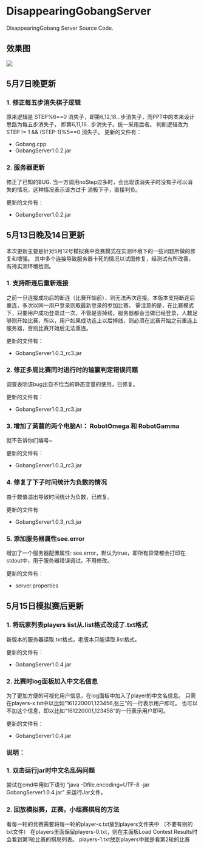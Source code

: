 # DisappearingGobangServer

DisappearingGobang Server Source Code.

## 效果图

![](http://image-whatbegblog.oss-cn-shanghai.aliyuncs.com/images/GobangServer.jpg)

## 5月7日晚更新

### 1. 修正每五步消失棋子逻辑

原来逻辑是 STEP%6==0 消失子，即第6,12,18...步消失子，而PPT中的本来设计思路为每五步消失子，
即第6,11,16...步消失子。统一采用后者。
判断逻辑改为 STEP != 1 && (STEP-1)%5==0 消失子。
更新的文件有：

* Gobang.cpp
* GobangServer1.0.2.jar

### 2. 服务器更新

修正了已知的BUG. 当一方调用noStep过多时，会出现该消失子时没有子可以消失的情况，这种情况表示该方过于
消极下子，直接判负。

更新的文件有：
* GobangServer1.0.2.jar

## 5月13日晚及14日更新

本次更新主要是针对5月12号模拟赛中竞赛模式在实测环境下的一些问题所做的修复和增强。
其中多个连接导致服务器卡死的情况以试图修复，经测试有所改善，有待实测环境检测。

### 1. 支持断连后重新连接

之前一旦连接成功后的断连（比赛开始前），则无法再次连接。本版本支持断连后重连，多次以同一用户登录则取最新登录的参加比赛。
需注意的是，在比赛模式下，只要用户成功登录过一次，不管是否掉线，服务器都会当做已经登录，人数足够则开始比赛，所以，用户如果成功连上以后掉线，则必须在比赛开始之前重连上服务器，否则比赛开始后无法重连。

更新的文件有：
* GobangServer1.0.3_rc3.jar

### 2. 修正多局比赛同时进行时的输赢判定错误问题

调查表明该bug出自不恰当的静态变量的使用，已修复。

更新的文件有：
* GobangServer1.0.3_rc3.jar

### 3. 增加了蒟蒻的两个电脑AI： RobotOmega 和 RobotGamma

就不告诉你们编号~

更新的文件有：
* GobangServer1.0.3_rc3.jar

### 4. 修复了下子时间统计为负数的情况

由于数值溢出导致时间统计为负数，已修复。

更新的文件有
* GobangServer1.0.3_rc3.jar

### 5. 添加服务器属性see.error

增加了一个服务器配置属性: see.error，默认为true，即所有异常都会打印在stdout中，用于服务器错误调试。不用修改。

更新的文件有：
* server.properties

## 5月15日模拟赛后更新

### 1. 将玩家列表players list从.list格式改成了.txt格式

新版本的服务器读取.txt格式，老版本只能读取.list格式。

更新的文件有：
* GobangServer1.0.4.jar

### 2. 比赛时log面板加入中文名信息

为了更加方便的可视化用户信息，在log面板中加入了player的中文名信息。
只需在players-x.txt中以比如“161220001,123456,张三”的一行表示用户即可。
也可以不加这个信息，即以比如“161220001,123456”的一行表示用户即可。

更新的文件有：
* GobangServer1.0.4.jar

### 说明：

### 1. 双击运行jar时中文名乱码问题

尝试在cmd中用如下语句
"java -Dfile.encoding=UTF-8 -jar GobangServer1.0.4.jar"
来运行Jar文件。

### 2. 回放模拟赛，正赛，小组赛棋局的方法

看每一轮的竞赛需要将每一轮的player-x.txt放到players文件夹中
（不要有别的txt文件）
在players里面保留players-0.txt，则在主面板Load Contest Results时会看到第1轮比赛的棋局列表。
players-1.txt放到players中就是看第2轮的比赛

